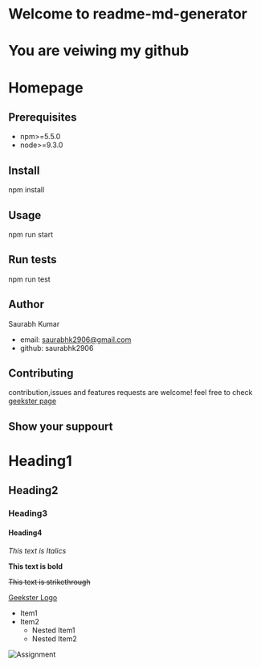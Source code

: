 #      Welcome to readme-md-generator 
#   You are veiwing my github


# Homepage

## Prerequisites
* npm>=5.5.0
* node>=9.3.0

## Install
npm install

## Usage
npm run start

## Run tests
npm run test

## Author
Saurabh Kumar
* email: saurabhk2906@gmail.com
* github: saurabhk2906

## Contributing

contribution,issues and features requests are welcome!
feel free to check [geekster page](https://www.google.com/search?q=geekster&rlz=1C1CHZN_enIN929IN929&sxsrf=APwXEdeANFWtV_o13LZHylTu7k4WmZh2nQ:1681210371677&source=lnms&tbm=isch&sa=X&ved=2ahUKEwiOh_zX1KH-AhXuTGwGHaTiCDgQ_AUoAXoECAIQAw&biw=1280&bih=609&dpr=1.5#imgrc=fJV2eyxkGAM_iM)

## Show your suppourt




# Heading1
## Heading2
### Heading3
#### Heading4

*This text is Italics*

**This text is bold**

~~This text is strikethrough~~
<!--Link-->
[Geekster Logo](https://www.google.com/search?q=geekster&rlz=1C1CHZN_enIN929IN929&sxsrf=APwXEdeANFWtV_o13LZHylTu7k4WmZh2nQ:1681210371677&source=lnms&tbm=isch&sa=X&ved=2ahUKEwiOh_zX1KH-AhXuTGwGHaTiCDgQ_AUoAXoECAIQAw&biw=1280&bih=609&dpr=1.5#imgrc=fJV2eyxkGAM_iM)

<!--UL-->
* Item1
* Item2
   * Nested Item1
   * Nested Item2

![Assignment](https://drive.google.com/file/d/1Iw4RRDmNKZB_uJIUQvfQx51R-hIBumWZ/view)













